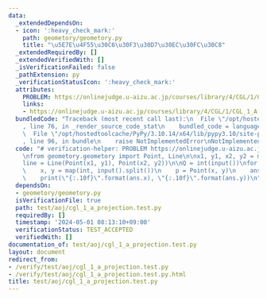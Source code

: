 ```yaml
---
data:
  _extendedDependsOn:
  - icon: ':heavy_check_mark:'
    path: geometory/geometory.py
    title: "\u5E7E\u4F55\u30C6\u30F3\u30D7\u30EC\u30FC\u30C8"
  _extendedRequiredBy: []
  _extendedVerifiedWith: []
  _isVerificationFailed: false
  _pathExtension: py
  _verificationStatusIcon: ':heavy_check_mark:'
  attributes:
    PROBLEM: https://onlinejudge.u-aizu.ac.jp/courses/library/4/CGL/1/CGL_1_A
    links:
    - https://onlinejudge.u-aizu.ac.jp/courses/library/4/CGL/1/CGL_1_A
  bundledCode: "Traceback (most recent call last):\n  File \"/opt/hostedtoolcache/PyPy/3.10.14/x64/lib/pypy3.10/site-packages/onlinejudge_verify/documentation/build.py\"\
    , line 76, in _render_source_code_stat\n    bundled_code = language.bundle(\n\
    \  File \"/opt/hostedtoolcache/PyPy/3.10.14/x64/lib/pypy3.10/site-packages/onlinejudge_verify/languages/python.py\"\
    , line 96, in bundle\n    raise NotImplementedError\nNotImplementedError\n"
  code: "# verification-helper: PROBLEM https://onlinejudge.u-aizu.ac.jp/courses/library/4/CGL/1/CGL_1_A\n\
    \nfrom geometory.geometory import Point, Line\n\nx1, y1, x2, y2 = map(int, input().split())\n\
    line = Line(Point(x1, y1), Point(x2, y2))\n\nQ = int(input())\nfor _ in range(Q):\n\
    \    x, y = map(int, input().split())\n    p = Point(x, y)\n    ans = line.project(p)\n\
    \    print(\"{:.10f}\".format(ans.x), \"{:.10f}\".format(ans.y))\n"
  dependsOn:
  - geometory/geometory.py
  isVerificationFile: true
  path: test/aoj/cgl_1_a_projection.test.py
  requiredBy: []
  timestamp: '2024-05-01 08:13:10+09:00'
  verificationStatus: TEST_ACCEPTED
  verifiedWith: []
documentation_of: test/aoj/cgl_1_a_projection.test.py
layout: document
redirect_from:
- /verify/test/aoj/cgl_1_a_projection.test.py
- /verify/test/aoj/cgl_1_a_projection.test.py.html
title: test/aoj/cgl_1_a_projection.test.py
---
```


